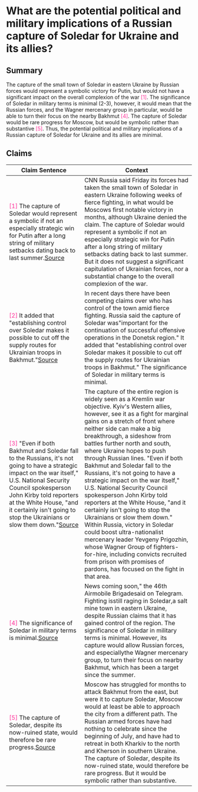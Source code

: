 # What are the potential political and military implications of a Russian capture of Soledar for Ukraine and its allies?

## Summary
The capture of the small town of Soledar in eastern Ukraine by Russian forces would represent a symbolic victory for Putin, but would not have a significant impact on the overall complexion of the war <font color=#FF3399>[1]</font>. The significance of Soledar in military terms is minimal (2-3), however, it would mean that the Russian forces, and the Wagner mercenary group in particular, would be able to turn their focus on the nearby Bakhmut <font color=#FF3399>[4]</font>. The capture of Soledar would be rare progress for Moscow, but would be symbolic rather than substantive <font color=#FF3399>[5]</font>. Thus, the potential political and military implications of a Russian capture of Soledar for Ukraine and its allies are minimal.

## Claims
| Claim Sentence | Context |
|---|---|
|<font color=#FF3399>[1]</font> The capture of Soledar would represent a symbolic if not an especially strategic win for Putin after a long string of military setbacks dating back to last summer.<a href="https://www.cnn.com/2023/01/13/europe/russians-capture-soledar-intl/index.html" target="_blank">Source</a>| CNN Russia said Friday its forces had taken the small town of Soledar in eastern Ukraine following weeks of fierce fighting, in what would be Moscows first notable victory in months, although Ukraine denied the claim. The capture of Soledar would represent a symbolic if not an especially strategic win for Putin after a long string of military setbacks dating back to last summer. But it does not suggest a significant capitulation of Ukrainian forces, nor a substantial change to the overall complexion of the war.|
|<font color=#FF3399>[2]</font> It added that "establishing control over Soledar makes it possible to cut off the supply routes for Ukrainian troops in Bakhmut."<a href="https://www.cnn.com/europe/live-news/russia-ukraine-war-news-1-13-23/h_e9b47e51554e95c246cb8a37d7f8cb3a" target="_blank">Source</a>| In recent days there have been competing claims over who has control of the town amid fierce fighting. Russia said the capture of Soledar was"important for the continuation of successful offensive operations in the Donetsk region." It added that "establishing control over Soledar makes it possible to cut off the supply routes for Ukrainian troops in Bakhmut." The significance of Soledar in military terms is minimal.|
|<font color=#FF3399>[3]</font> "Even if both Bakhmut and Soledar fall to the Russians, it's not going to have a strategic impact on the war itself," U.S. National Security Council spokesperson John Kirby told reporters at the White House, "and it certainly isn't going to stop the Ukrainians or slow them down."<a href="https://www.reuters.com/world/ukraine-fights-russian-assault-salt-mining-town-along-eastern-front-2023-01-09/" target="_blank">Source</a>| The capture of the entire region is widely seen as a Kremlin war objective. Kyiv's Western allies, however, see it as a fight for marginal gains on a stretch of front where neither side can make a big breakthrough, a sideshow from battles further north and south, where Ukraine hopes to push through Russian lines. "Even if both Bakhmut and Soledar fall to the Russians, it's not going to have a strategic impact on the war itself," U.S. National Security Council spokesperson John Kirby told reporters at the White House, "and it certainly isn't going to stop the Ukrainians or slow them down." Within Russia, victory in Soledar could boost ultra-nationalist mercenary leader Yevgeny Prigozhin, whose Wagner Group of fighters-for-hire, including convicts recruited from prison with promises of pardons, has focused on the fight in that area.|
|<font color=#FF3399>[4]</font> The significance of Soledar in military terms is minimal.<a href="https://www.cnn.com/europe/live-news/russia-ukraine-war-news-1-13-23/h_4f9217657409f1a265ab590ba14ff7c3" target="_blank">Source</a>| News coming soon," the 46th Airmobile Brigadesaid on Telegram. Fighting isstill raging in Soledar,a salt mine town in eastern Ukraine, despite Russian claims that it has gained control of the region. The significance of Soledar in military terms is minimal. However, its capture would allow Russian forces, and especiallythe Wagner mercenary group, to turn their focus on nearby Bakhmut, which has been a target since the summer.|
|<font color=#FF3399>[5]</font> The capture of Soledar, despite its now-ruined state, would therefore be rare progress.<a href="https://www.cnn.com/europe/live-news/russia-ukraine-war-news-1-11-23/h_13bb32f230056ee1552eeda2bb162e1f" target="_blank">Source</a>| Moscow has struggled for months to attack Bakhmut from the east, but were it to capture Soledar, Moscow would at least be able to approach the city from a different path. The Russian armed forces have had nothing to celebrate since the beginning of July, and have had to retreat in both Kharkiv to the north and Kherson in southern Ukraine. The capture of Soledar, despite its now-ruined state, would therefore be rare progress. But it would be symbolic rather than substantive.|
